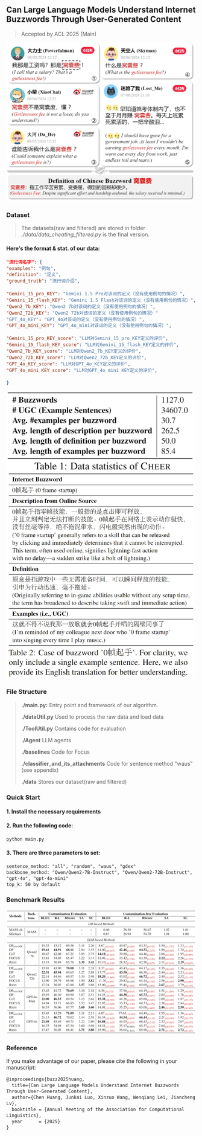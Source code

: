 ## Can Large Language Models Understand Internet Buzzwords Through User-Generated Content
> Accepted by ACL 2025 (Main)

<img src="./read.png" alt="drawing" style="width:500px;"/>


### Dataset
> The datasets(raw and filtered) are stored in folder *./data/data_cheating_filtered.py* is the final version.

#### Here's the format & stat. of our data:
```json
"流行词名字": {
"examples": "例句",
"definition": "定义",
"ground_truth": "流行词介绍",
        
"Gemini_15_pro_KEY": "Gemini 1.5 Pro对该词的定义（没有使用例句的情况）",
"Gemini_15_flash_KEY": "Gemini 1.5 Flash对该词的定义（没有使用例句的情况）",
"Qwen2_7b_KEY": "Qwen2 7b对该词的定义（没有使用例句的情况）",
"Qwen2_72b_KEY": "Qwen2 72b对该词的定义（没有使用例句的情况）"
"GPT_4o_KEY": "GPT_4o对该词的定义（没有使用例句的情况）",
"GPT_4o_mini_KEY": "GPT_4o_mini对该词的定义（没有使用例句的情况）",
        
"Gemini_15_pro_KEY_score": "LLM对Gemini_15_pro_KEY定义的评价", 
"Gemini_15_flash_KEY_score": "LLM对Gemini_15_flash_KEY定义的评价", 
"Qwen2_7b_KEY_score": "LLM对Qwen2_7b_KEY定义的评价", 
"Qwen2_72b_KEY_score": "LLM对Qwen2_72b_KEY定义的评价", 
"GPT_4o_KEY_score": "LLM对GPT_4o_KEY定义的评价", 
"GPT_4o_mini_KEY_score": "LLM对GPT_4o_mini_KEY定义的评价", 

}
```
<img src="./stat.png" alt="drawing" style="width:500px;"/>

<img src="./exp.png" alt="drawing" style="width:500px;"/>



### File Structure
> **./main.py:** Entry point and framework of our algorithm.
> 
> **./dataUtil.py** Used to process the raw data and load data
>
> **./ToolUtil.py** Contains code for evaluation
>
> **./Agent** LLM agents
>
> **./baselines** Code for Focus
>
> **./classifier_and_its_attachments** Code for sentence method "waus"(see appendix)
>
> **./data** Stores our dataset(raw and filtered)

### Quick Start
#### 1. Install the necessary requirements
#### 2. Run the following code:
`python main.py`

#### 3. There are three parameters to set:
    sentence_method: "all", "random", "waus", "gdex"
    backbone_method: "Qwen/Qwen2-7B-Instruct", "Qwen/Qwen2-72B-Instruct", "gpt-4o", "gpt-4o-mini"
    top_k: 50 by default

### Benchmark Results
![benchmark results](./res.png)

### Reference
If you make advantage of our paper, please cite the following in your manuscript:

```
@inproceedings{buzz2025huang,
  title={Can Large Language Models Understand Internet Buzzwords Through User-Generated Content},
  author={Chen Huang, Junkai Luo, Xinzuo Wang, Wenqiang Lei, Jiancheng Lv},
  booktitle = {Annual Meeting of the Association for Computational Linguistics},
  year      = {2025}
}
```
